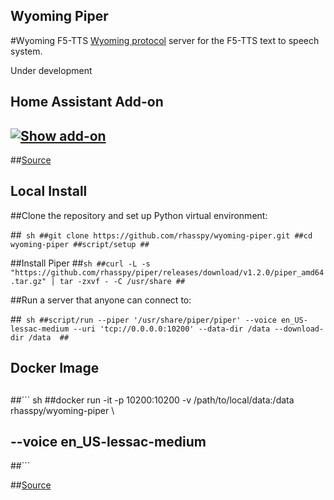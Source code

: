 ## Wyoming Piper
#Wyoming F5-TTS
[Wyoming protocol](https://github.com/rhasspy/wyoming) server for the F5-TTS text to speech system.

Under development

## Home Assistant Add-on

## [![Show add-on](https://my.home-assistant.io/badges/supervisor_addon.svg)](https://my.home-assistant.io/redirect/supervisor_addon/?addon=core_piper)

##[Source](https://github.com/home-assistant/addons/tree/master/piper)

## Local Install

##Clone the repository and set up Python virtual environment:

##``` sh
##git clone https://github.com/rhasspy/wyoming-piper.git
##cd wyoming-piper
##script/setup
##```

##Install Piper
##```sh
##curl -L -s "https://github.com/rhasspy/piper/releases/download/v1.2.0/piper_amd64.tar.gz" | tar -zxvf - -C /usr/share
##```

##Run a server that anyone can connect to:

##``` sh
##script/run --piper '/usr/share/piper/piper' --voice en_US-lessac-medium --uri 'tcp://0.0.0.0:10200' --data-dir /data --download-dir /data 
##```

## Docker Image
##
##``` sh
##docker run -it -p 10200:10200 -v /path/to/local/data:/data rhasspy/wyoming-piper \
##    --voice en_US-lessac-medium
##```

##[Source](https://github.com/rhasspy/wyoming-addons/tree/master/piper)
